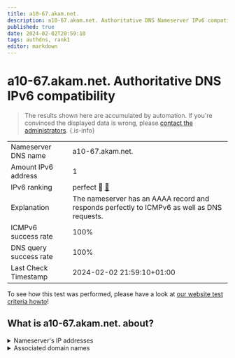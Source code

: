 ```yaml
---
title: a10-67.akam.net.
description: a10-67.akam.net. Authoritative DNS Nameserver IPv6 compatibility
published: true
date: 2024-02-02T20:59:10
tags: authdns, rank1
editor: markdown
---
```


# a10-67.akam.net. Authoritative DNS IPv6 compatibility

> The results shown here are accumulated by automation. If you're convinced the displayed data is wrong, please [contact the administrators](/howto/chat). 
{.is-info}




|   |   |
| - | - |
| Nameserver DNS name | a10-67.akam.net.
| Amount IPv6 address | 1
| IPv6 ranking | perfect :1st_place_medal: [🔗](/howto/ranking) |
| Explanation | The nameserver has an AAAA record and responds perfectly to ICMPv6 as well as DNS requests. |
| ICMPv6 success rate | 100%|
| DNS query success rate | 100% |
| Last Check Timestamp | 2024-02-02 21:59:10+01:00 |

To see how this test was performed, please have a look at [our website test criteria howto](/howto/testcriteria/authdns)!


## What is a10-67.akam.net. about?




<details>
<summary>Nameserver's IP addresses</summary>

2600:1480:d000::43

</details>



<details>
<summary>Associated domain names</summary>

tesla.com

</details>
